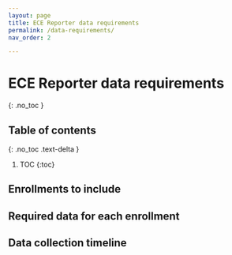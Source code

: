 ```yaml
---
layout: page
title: ECE Reporter data requirements
permalink: /data-requirements/
nav_order: 2

---
```




# ECE Reporter data requirements
{: .no_toc }

## Table of contents
{: .no_toc .text-delta }

1. TOC
{:toc}


## Enrollments to include


## Required data for each enrollment


## Data collection timeline
